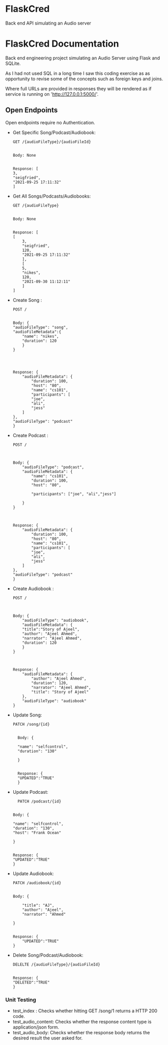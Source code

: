 # FlaskCred
Back end API simulating an Audio server

# FlaskCred Documentation



Back end engineering project simulating an Audio Server using Flask and SQLite.

As I had not used SQL in a long time I saw this coding exercise as as opportunity to revise some of the concepts such as foreign keys and joins. 

Where full URLs are provided in responses they will be rendered as if service
is running on 'http://127.0.0.1:5000/'.

## Open Endpoints



Open endpoints require no Authentication.

* Get Specific Song/Podcast/Audiobook: 
 
      GET /{audioFileType}/{audioFileId}


      Body: None


      Response: [
      3,
      "seigfried",
      "2021-09-25 17:11:32"
      ]

* Get All Songs/Podcasts/Audiobooks: 

      GET /{audioFileType}


      Body: None


      Response: [
      [
          3,
          "seigfried",
          120,
          "2021-09-25 17:11:32"
          ],
          [
          5,
          "nikes",
          120,
          "2021-09-30 11:12:11"
          ]
      ]



* Create Song : 
 
      POST /


      Body: {
      "audioFileType": "song", 
      "audioFileMetadata":{
          "name": "nikes", 
          "duration": 120
          }
      }




      Response: {
          "audioFileMetadata": {
              "duration": 100,
              "host": "80",
              "name": "cs101",
              "participants": [
              "joe",
              "ali",
              "jess"
          ]
      },
      "audioFileType": "podcast"
      }


* Create Podcast : 

      POST /



      Body: {
          "audioFileType": "podcast", 
          "audioFileMetadata": {
              "name": "cs101", 
              "duration": 100, 
              "host": "80", 

              "participants": ["joe", "ali","jess"]

          }
      }



      Response: {
          "audioFileMetadata": {
              "duration": 100,
              "host": "80",
              "name": "cs101",
              "participants": [
              "joe",
              "ali",
              "jess"
          ]
      },
      "audioFileType": "podcast"
      }



* Create Audiobook : 

      POST /



      Body: {
          "audioFileType": "audiobook", 
          "audioFileMetadata": {
          "title":"Story of Ajeel", 
          "author": "Ajeel Ahmed", 
          "narrator": "Ajeel Ahmed", 
          "duration": 120
          }
      }



      Response: {
          "audioFileMetadata": {
              "author": "Ajeel Ahmed",
              "duration": 120,
              "narrator": "Ajeel Ahmed",
              "title": "Story of Ajeel"
          },
          "audioFileType": "audiobook"
      }   


* Update Song: 
 
      PATCH /song/{id}


        Body: {

        "name": "selfcontrol", 
        "duration": "130"
    
        }


        Response: {
        "UPDATED":"TRUE"
        }

* Update Podcast: 

        PATCH /podcast/{id}


      Body: {

      "name": "selfcontrol", 
      "duration": "130", 
      "host": "Frank Ocean"

      }


      Response: {
      "UPDATED":"TRUE"
      }

* Update Audiobook:  

      PATCH /audiobook/{id}


      Body: {

          "title": "AJ", 
          "author": "Ajeel", 
          "narrator": "Ahmed"

      }


      Response: {
          "UPDATED":"TRUE"
      }


* Delete Song/Podcast/Audiobook: 
 
      DELELTE /{audioFileType}/{audioFileId}


      Response: {
      "DELETED":"TRUE"
      }



### Unit Testing




* test_index : Checks whether hitting GET /song/1 returns a HTTP 200 code. 
* test_audio_content: Checks whether the response content type is application/json form. 
* test_audio_body: Checks whether the response body returns the desired result the user asked for. 


